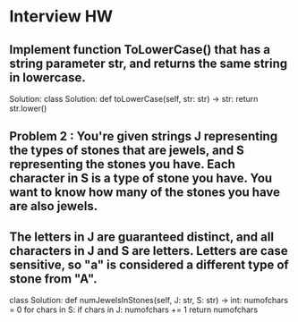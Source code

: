 # Interview HW

## Implement function ToLowerCase() that has a string parameter str, and returns the same string in lowercase.

Solution:
class Solution:
    <add> def toLowerCase(self, str: str) -> str:
        <add>return str.lower()
        
        
## Problem 2 : You're given strings J representing the types of stones that are jewels, and S representing the stones you have.  Each character in S is a type of stone you have.  You want to know how many of the stones you have are also jewels.

## The letters in J are guaranteed distinct, and all characters in J and S are letters. Letters are case sensitive, so "a" is considered a different type of stone from "A".

class Solution:
    def numJewelsInStones(self, J: str, S: str) -> int:
        numofchars = 0
        for chars in S:
            if chars in J:
                numofchars += 1
        return numofchars    


